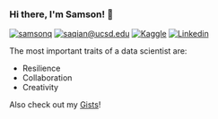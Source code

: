### Hi there, I'm Samson! 👋

<!--
**samsonq/samsonq** is a ✨ _special_ ✨ repository because its `README.md` (this file) appears on your GitHub profile.

Here are some ideas to get you started:

- 🔭 I’m currently working on ...
- 🌱 I’m currently learning ...
- 👯 I’m looking to collaborate on ...
- 🤔 I’m looking for help with ...
- 💬 Ask me about ...
- 📫 How to reach me: ...
- 😄 Pronouns: ...
- ⚡ Fun fact: ...
-->

[![samsonq](https://img.shields.io/static/v1?label=samsonq&message=%20&color=yellow&logo=&style=flat-square&logoColor=white)](https://samsonq.com/)
[![saqian@ucsd.edu](https://img.shields.io/static/v1?label=saqian@ucsd.edu&message=%20&color=red&logo=gmail&style=flat-square&logoColor=white)](mailto:saqian@ucsd.edu)
[![Kaggle](https://img.shields.io/static/v1?label=Kaggle&message=%20&color=1ca0f1&logo=Kaggle&style=flat-square&logoColor=white)](https://www.kaggle.com/samsonqian)
[![Linkedin](https://img.shields.io/static/v1?label=Linkedin&message=%20&color=0e76a8&logo=Linkedin&style=flat-square&logoColor=white)](https://www.linkedin.com/in/samsonq)
<!--[![Twitter](https://img.shields.io/static/v1?label=Twitter&message=%20&color=1ca0f1&logo=Twitter&style=flat-square&logoColor=white)](https://www.twitter.com/samsonqian)-->

The most important traits of a data scientist are:

- Resilience
- Collaboration
- Creativity

Also check out my [Gists](https://gist.github.com/samsonq)! 

<!--
<table><tr><td valign="top" width="50%">

### About me

- :notebook: I'm a software engineer
- :pushpin: Interests: **Machine Learning**, **Data Science**, IoT, **Web Applications**
- :computer: Languages and Tools: <img height="30" src="https://raw.githubusercontent.com/burnpiro/burnpiro/master/images/tf-logo.png" /><img height="30" src="https://raw.githubusercontent.com/burnpiro/burnpiro/master/images/python.png" /><img style="line-height: 20" height="30" src="https://raw.githubusercontent.com/burnpiro/burnpiro/master/images/javascript.png" /><img height="30" src="https://raw.githubusercontent.com/burnpiro/burnpiro/master/images/nodejs.png" /><img height="30" src="https://raw.githubusercontent.com/burnpiro/burnpiro/master/images/ubuntu.png" /><img height="30" src="https://raw.githubusercontent.com/burnpiro/burnpiro/master/images/github.png" />
- :microscope: If you want to check my recent project/talks/staff check out [My Work](https://erdem.pl/pages/work) section on the website
- :bicyclist: When not working/learning I'm probably on the bike... somewhere

</td><td valign="top" width="50%">
<!--
### On my blog
<!-- blog starts -->
  <!--
* [DengAI - Data preprocessing](https://erdem.pl/2020/08/deng-ai-data-preprocessing) - Aug 03 2020
* [DengAI - How to approach Data Science competitions? (EDA)](https://erdem.pl/2020/07/deng-ai-how-to-approach-data-science-competitions-eda) - Jul 31 2020
* [Evolution of Extreme Learning Machines](https://erdem.pl/2020/07/evolution-of-extreme-learning-machines) - Jul 23 2020
* [Finding correlations in time series data](https://erdem.pl/2020/06/finding-correlations-in-time-series-data) - Jun 28 2020
* [Introduction to Extreme Learning Machines](https://erdem.pl/2020/05/introduction-to-extreme-learning-machines) - May 13 2020
<!-- blog ends -->
<!--
More on [erdem.pl](https://erdem.pl/) or [Medium](https://medium.com/@kemalpiro)
</td></tr></table>
-->
